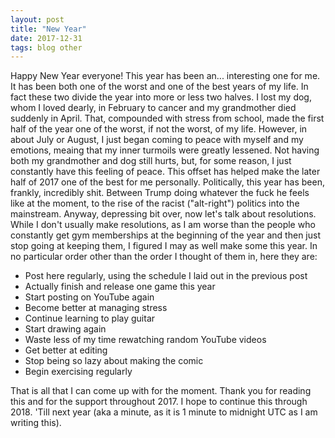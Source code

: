 ```yaml
---
layout: post
title: "New Year"
date: 2017-12-31
tags: blog other
---
```

Happy New Year everyone! This year has been an... interesting one for me. It has been both one of the worst and one of the best years of my life. In fact these two divide the year into more or less two halves. I lost my dog, whom I loved dearly, in February to cancer and my grandmother died suddenly in April. That, compounded with stress from school, made the first half of the year one of the worst, if not the worst, of my life. However, in about July or August, I just began coming to peace with myself and my emotions, meaing that my inner turmoils were greatly lessened. Not having both my grandmother and dog still hurts, but, for some reason, I just constantly have this feeling of peace. This offset has helped make the later half of 2017 one of the best for me personally.
Politically, this year has been, frankly, incredibly shit. Between Trump doing whatever the fuck he feels like at the moment, to the rise of the racist ("alt-right") politics into the mainstream.
Anyway, depressing bit over, now let's talk about resolutions. While I don't usually make resolutions, as I am worse than the people who constantly get gym memberships at the beginning of the year and then just stop going at keeping them, I figured I may as well make some this year. In no particular order other than the order I thought of them in, here they are:
<ul>
<li>Post here regularly, using the schedule I laid out in the previous post</li>
<li>Actually finish and release one game this year</li>
<li>Start posting on YouTube again</li>
<li>Become better at managing stress</li>
<li>Continue learning to play guitar</li>
<li>Start drawing again</li>
<li>Waste less of my time rewatching random YouTube videos</li>
<li>Get better at editing</li>
<li>Stop being so lazy about making the comic</li>
<li>Begin exercising regularly</li>
</ul>
That is all that I can come up with for the moment. Thank you for reading this and for the support throughout 2017. I hope to continue this through 2018. 'Till next year (aka a minute, as it is 1 minute to midnight UTC as I am writing this).
